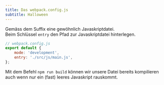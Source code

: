 ```yaml
---
title: Das webpack.config.js
subtitle: Halloween
---
```


Gemäss dem Suffix eine gewöhnlich Javaskriptdatei.\
Beim Schlüssel `entry` den Pfad zur Javaskriptdatei hinterlegen.

```javascript
// webpack.config.js
export default {
    mode: 'development',
    entry: './src/js/main.js',
};
```

Mit dem Befehl `npm run build` können wir unsere Datei bereits kompilieren auch wenn nur ein (fast) leeres Javaskript
rauskommt.
